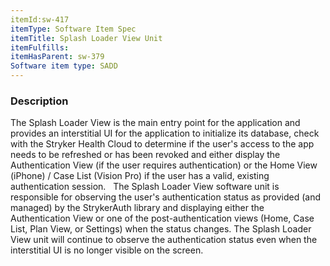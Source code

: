 ```yaml
---
itemId:sw-417
itemType: Software Item Spec
itemTitle: Splash Loader View Unit
itemFulfills: 
itemHasParent: sw-379
Software item type: SADD
---
```

### Description
The Splash Loader View is the main entry point for the application and provides an interstitial UI for the application to initialize its database, check with the Stryker Health Cloud to determine if the user's access to the app needs to be refreshed or has been revoked and either display the Authentication View (if the user requires authentication) or the Home View (iPhone) / Case List (Vision Pro) if the user has a valid, existing authentication session.
 
The Splash Loader View software unit is responsible for observing the user's authentication status as provided (and managed) by the StrykerAuth library and displaying either the Authentication View or one of the post-authentication views (Home, Case List, Plan View, or Settings) when the status changes. The Splash Loader View unit will continue to observe the authentication status even when the interstitial UI is no longer visible on the screen.